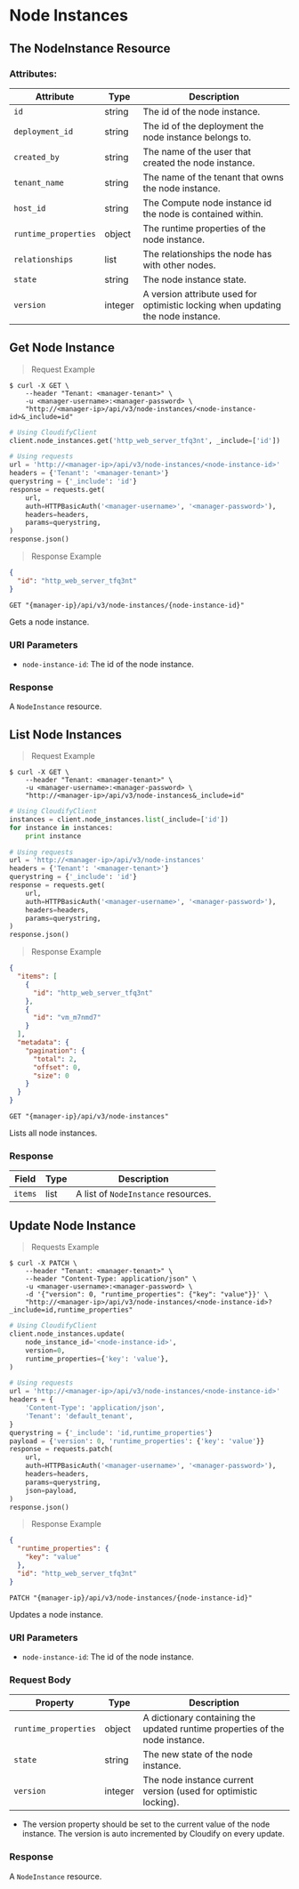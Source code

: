 # Node Instances

## The NodeInstance Resource

### Attributes:

Attribute | Type | Description
--------- | ------- | -------
`id` | string | The id of the node instance.
`deployment_id` | string | The id of the deployment the node instance belongs to.
`created_by` | string | The name of the user that created the node instance.
`tenant_name` | string | The name of the tenant that owns the node instance.
`host_id` | string | The Compute node instance id the node is contained within.
`runtime_properties` | object | The runtime properties of the node instance.
`relationships` | list | The relationships the node has with other nodes.
`state` | string | The node instance state.
`version` | integer | A version attribute used for optimistic locking when updating the node instance.


## Get Node Instance

> Request Example

```shell
$ curl -X GET \
    --header "Tenant: <manager-tenant>" \
    -u <manager-username>:<manager-password> \
    "http://<manager-ip>/api/v3/node-instances/<node-instance-id>&_include=id"
```

```python
# Using CloudifyClient
client.node_instances.get('http_web_server_tfq3nt', _include=['id'])

# Using requests
url = 'http://<manager-ip>/api/v3/node-instances/<node-instance-id>'
headers = {'Tenant': '<manager-tenant>'}
querystring = {'_include': 'id'}
response = requests.get(
    url,
    auth=HTTPBasicAuth('<manager-username>', '<manager-password>'),
    headers=headers,
    params=querystring,
)
response.json()
```

> Response Example

```json
{
  "id": "http_web_server_tfq3nt"
}
```

`GET "{manager-ip}/api/v3/node-instances/{node-instance-id}"`

Gets a node instance.

### URI Parameters
* `node-instance-id`: The id of the node instance.

### Response
A `NodeInstance` resource.


## List Node Instances

> Request Example

```shell
$ curl -X GET \
    --header "Tenant: <manager-tenant>" \
    -u <manager-username>:<manager-password> \
    "http://<manager-ip>/api/v3/node-instances&_include=id"
```

```python
# Using CloudifyClient
instances = client.node_instances.list(_include=['id'])
for instance in instances:
    print instance

# Using requests
url = 'http://<manager-ip>/api/v3/node-instances'
headers = {'Tenant': '<manager-tenant>'}
querystring = {'_include': 'id'}
response = requests.get(
    url,
    auth=HTTPBasicAuth('<manager-username>', '<manager-password>'),
    headers=headers,
    params=querystring,
)
response.json()
```

> Response Example

```json
{
  "items": [
    {
      "id": "http_web_server_tfq3nt"
    },
    {
      "id": "vm_m7nmd7"
    }
  ],
  "metadata": {
    "pagination": {
      "total": 2,
      "offset": 0,
      "size": 0
    }
  }
}
```

`GET "{manager-ip}/api/v3/node-instances"`

Lists all node instances.

### Response

Field | Type | Description
--------- | ------- | -------
`items` | list | A list of `NodeInstance` resources.


## Update Node Instance

> Requests Example

```shell
$ curl -X PATCH \
    --header "Tenant: <manager-tenant>" \
    --header "Content-Type: application/json" \
    -u <manager-username>:<manager-password> \
    -d '{"version": 0, "runtime_properties": {"key": "value"}}' \
    "http://<manager-ip>/api/v3/node-instances/<node-instance-id>?_include=id,runtime_properties"
```

```python
# Using CloudifyClient
client.node_instances.update(
    node_instance_id='<node-instance-id>',
    version=0,
    runtime_properties={'key': 'value'},
)

# Using requests
url = 'http://<manager-ip>/api/v3/node-instances/<node-instance-id>'
headers = {
    'Content-Type': 'application/json',
    'Tenant': 'default_tenant',
}
querystring = {'_include': 'id,runtime_properties'}
payload = {'version': 0, 'runtime_properties': {'key': 'value'}}
response = requests.patch(
    url,
    auth=HTTPBasicAuth('<manager-username>', '<manager-password>'),
    headers=headers,
    params=querystring,
    json=payload,
)
response.json()
```

> Response Example

```json
{
  "runtime_properties": {
    "key": "value"
  },
  "id": "http_web_server_tfq3nt"
}
```

`PATCH "{manager-ip}/api/v3/node-instances/{node-instance-id}"`

Updates a node instance.

### URI Parameters
* `node-instance-id`: The id of the node instance.


### Request Body
Property | Type | Description
--------- | ------- | -----------
`runtime_properties` | object | A dictionary containing the updated runtime properties of the node instance.
`state` | string | The new state of the node instance.
`version` | integer | The node instance current version (used for optimistic locking).

* The version property should be set to the current value of the node instance. The version is auto incremented by Cloudify on every update.

### Response
A `NodeInstance` resource.
